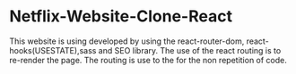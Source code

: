 # Netflix-Website-Clone-React
This website is using developed by using the react-router-dom, react-hooks(USESTATE),sass and SEO library. The use of the react routing is to re-render the page.  The routing is use to the for the non repetition of code. 
